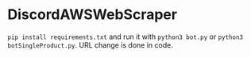 # DiscordAWSWebScraper

`pip install requirements.txt` and run it with `python3 bot.py` or `python3 botSingleProduct.py`.
URL change is done in code.
